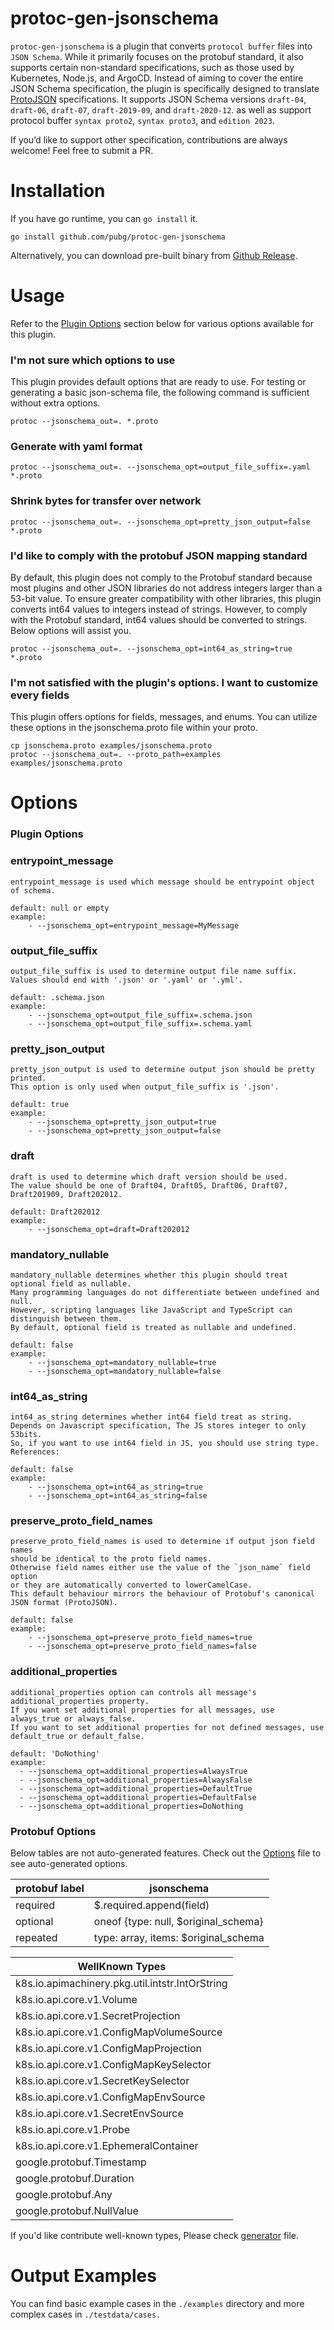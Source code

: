 # protoc-gen-jsonschema

`protoc-gen-jsonschema` is a plugin that converts `protocol buffer` files into `JSON Schema`. While it primarily focuses on the protobuf standard, it also supports certain non-standard specifications, such as those used by Kubernetes, Node.js, and ArgoCD. Instead of aiming to cover the entire JSON Schema specification, the plugin is specifically designed to translate [ProtoJSON](https://protobuf.dev/programming-guides/json/) specifications. It supports JSON Schema versions `draft-04`, `draft-06`, `draft-07`, `draft-2019-09`, and `draft-2020-12`. as well as support protocol buffer `syntax proto2`, `syntax proto3`, and `edition 2023`.

If you’d like to support other specification, contributions are always welcome! Feel free to submit a PR.

# Installation

If you have go runtime, you can `go install` it.
```
go install github.com/pubg/protoc-gen-jsonschema
```

Alternatively, you can download pre-built binary from [Github Release](https://github.com/pubg/protoc-gen-jsonschema/releases).

# Usage

Refer to the [Plugin Options](#plguin-options) section below for various options available for this plugin.

### I'm not sure which options to use
This plugin provides default options that are ready to use. For testing or generating a basic json-schema file, the following command is sufficient without extra options.
```
protoc --jsonschema_out=. *.proto
```

### Generate with yaml format
```
protoc --jsonschema_out=. --jsonschema_opt=output_file_suffix=.yaml *.proto
```

### Shrink bytes for transfer over network
```
protoc --jsonschema_out=. --jsonschema_opt=pretty_json_output=false *.proto
```

### I'd like to comply with the protobuf JSON mapping standard
By default, this plugin does not comply to the Protobuf standard because most plugins and other JSON libraries do not address integers larger than a 53-bit value. To ensure greater compatibility with other libraries, this plugin converts int64 values to integers instead of strings. However, to comply with the Protobuf standard, int64 values should be converted to strings. Below options will assist you.
```
protoc --jsonschema_out=. --jsonschema_opt=int64_as_string=true *.proto
```

### I'm not satisfied with the plugin's options. I want to customize every fields
This plugin offers options for fields, messages, and enums. You can utilize these options in the jsonschema.proto file within your proto.
```
cp jsonschema.proto examples/jsonschema.proto
protoc --jsonschema_out=. --proto_path=examples examples/jsonschema.proto
```

# Options

### Plugin Options

### entrypoint_message
```
entrypoint_message is used which message should be entrypoint object of schema.

default: null or empty
example:
    - --jsonschema_opt=entrypoint_message=MyMessage
```

### output_file_suffix
```
output_file_suffix is used to determine output file name suffix.
Values should end with '.json' or '.yaml' or '.yml'.

default: .schema.json
example:
    - --jsonschema_opt=output_file_suffix=.schema.json
    - --jsonschema_opt=output_file_suffix=.schema.yaml
```

### pretty_json_output
```
pretty_json_output is used to determine output json should be pretty printed.
This option is only used when output_file_suffix is '.json'.

default: true
example:
    - --jsonschema_opt=pretty_json_output=true
    - --jsonschema_opt=pretty_json_output=false
```

### draft
```
draft is used to determine which draft version should be used.
The value should be one of Draft04, Draft05, Draft06, Draft07, Draft201909, Draft202012.

default: Draft202012
example:
    - --jsonschema_opt=draft=Draft202012
```

### mandatory_nullable
```
mandatory_nullable determines whether this plugin should treat optional field as nullable.
Many programming languages do not differentiate between undefined and null.
However, scripting languages like JavaScript and TypeScript can distinguish between them.
By default, optional field is treated as nullable and undefined.

default: false
example:
    - --jsonschema_opt=mandatory_nullable=true
    - --jsonschema_opt=mandatory_nullable=false
```

### int64_as_string
```
int64_as_string determines whether int64 field treat as string.
Depends on Javascript specification, The JS stores integer to only 53bits.
So, if you want to use int64 field in JS, you should use string type.
References:

default: false
example:
    - --jsonschema_opt=int64_as_string=true
    - --jsonschema_opt=int64_as_string=false
```

### preserve_proto_field_names
```
preserve_proto_field_names is used to determine if output json field names
should be identical to the proto field names.
Otherwise field names either use the value of the `json_name` field option
or they are automatically converted to lowerCamelCase.
This default behaviour mirrors the behaviour of Protobuf's canonical JSON format (ProtoJSON).

default: false
example:
    - --jsonschema_opt=preserve_proto_field_names=true
    - --jsonschema_opt=preserve_proto_field_names=false
```

### additional_properties
```
additional_properties option can controls all message's additional_properties property.
If you want set additional properties for all messages, use always_true or always_false.
If you want to set additional properties for not defined messages, use default_true or default_false.

default: 'DoNothing'
example:
  - --jsonschema_opt=additional_properties=AlwaysTrue
  - --jsonschema_opt=additional_properties=AlwaysFalse
  - --jsonschema_opt=additional_properties=DefaultTrue
  - --jsonschema_opt=additional_properties=DefaultFalse
  - --jsonschema_opt=additional_properties=DoNothing
```

### Protobuf Options

Below tables are not auto-generated features.
Check out the [Options](./options.md) file to see auto-generated options.

| protobuf label | jsonschema                           |
|----------------|--------------------------------------|
| required       | $.required.append(field)             |
| optional       | oneof {type: null, $original_schema} |
| repeated       | type: array, items: $original_schema |

| WellKnown Types                                 |
|-------------------------------------------------|
| k8s.io.apimachinery.pkg.util.intstr.IntOrString |
| k8s.io.api.core.v1.Volume                       |
| k8s.io.api.core.v1.SecretProjection             |
| k8s.io.api.core.v1.ConfigMapVolumeSource        |
| k8s.io.api.core.v1.ConfigMapProjection          |
| k8s.io.api.core.v1.ConfigMapKeySelector         |
| k8s.io.api.core.v1.SecretKeySelector            |
| k8s.io.api.core.v1.ConfigMapEnvSource           |
| k8s.io.api.core.v1.SecretEnvSource              |
| k8s.io.api.core.v1.Probe                        |
| k8s.io.api.core.v1.EphemeralContainer           |
| google.protobuf.Timestamp                       |
| google.protobuf.Duration                        |
| google.protobuf.Any                             |
| google.protobuf.NullValue                       |

If you'd like contribute well-known types, Please check [generator](./pkg/modules/1_middleend_generator.go) file.

# Output Examples
You can find basic example cases in the `./examples` directory and more complex cases in `./testdata/cases.`
